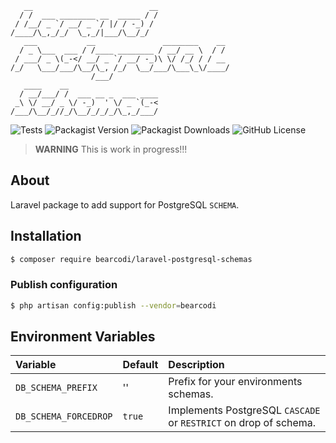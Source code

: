 ```
   __                          __
  / /  ___ ________ __  _____ / /
 / /__/ _ `/ __/ _ `/ |/ / -_) /
/____/\_,_/_/  \_,_/|___/\__/_/
   ___           __               ________    __
  / _ \___  ___ / /____ ________ / __/ __ \  / /
 / ___/ _ \(_-</ __/ _ `/ __/ -_)\ \/ /_/ / / __
/_/   \___/___/\__/\_, /_/  \__/___/\___\_\/____/
                  /___/
   ____    __
  / __/___/ /  ___ __ _  ___ ____
 _\ \/ __/ _ \/ -_)  ' \/ _ `(_-<
/___/\__/_//_/\__/_/_/_/\_,_/___/

```

![Tests](https://github.com/bearcodi/laravel-postgresql-schemas/actions/workflows/tests.yml/badge.svg)
![Packagist Version](https://img.shields.io/packagist/v/bearcodi/laravel-postgresql-schemas)
![Packagist Downloads](https://img.shields.io/packagist/dt/bearcodi/laravel-postgresql-schemas)
![GitHub License](https://img.shields.io/github/license/bearcodi/laravel-postgresql-schemas)

> **WARNING** This is work in progress!!!

## About

Laravel package to add support for PostgreSQL `SCHEMA`.

## Installation

```bash
$ composer require bearcodi/laravel-postgresql-schemas
```

### Publish configuration

```bash
$ php artisan config:publish --vendor=bearcodi
```

## Environment Variables

| Variable              | Default | Description                                                      |
| :-------------------- | :------ | :--------------------------------------------------------------- |
| `DB_SCHEMA_PREFIX`    | ''      | Prefix for your environments schemas.                            |
| `DB_SCHEMA_FORCEDROP` | `true`  | Implements PostgreSQL `CASCADE` or `RESTRICT` on drop of schema. |
